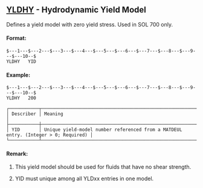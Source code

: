 ## [YLDHY](https://help.hexagonmi.com/bundle/MSC_Nastran_2022.4/page/Nastran_Combined_Book/qrg/bulktuv/TOC.YLDHY.xhtml) - Hydrodynamic Yield Model

Defines a yield model with zero yield stress. Used in SOL 700 only.

#### Format:

```nastran
$---1---$---2---$---3---$---4---$---5---$---6---$---7---$---8---$---9---$---10--$
YLDHY   YID                                                                     
```
#### Example:

```nastran
$---1---$---2---$---3---$---4---$---5---$---6---$---7---$---8---$---9---$---10--$
YLDHY   200                                                                     
```
```text
┌───────────┬────────────────────────────────────────────────────────────────────────────────────┐
│ Describer │ Meaning                                                                            │
├───────────┼────────────────────────────────────────────────────────────────────────────────────┤
│ YID       │ Unique yield-model number referenced from a MATDEUL entry. (Integer > 0; Required) │
└───────────┴────────────────────────────────────────────────────────────────────────────────────┘
```
#### Remark:

1. This yield model should be used for fluids that have no shear strength.

2. YID must unique among all YLDxx entries in one model.

